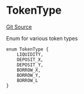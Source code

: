 # TokenType
[Git Source](https://github.com/Ammalgam-Protocol/core-v1/blob/8a7f458eaa44bd6bb81314db98899ee7d35f8c57/contracts/interfaces/tokens/IAmmalgamERC20Controller.sol)

Enum for various token types


```solidity
enum TokenType {
    LIQUIDITY,
    DEPOSIT_X,
    DEPOSIT_Y,
    BORROW_X,
    BORROW_Y,
    BORROW_L
}
```

